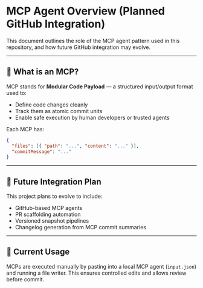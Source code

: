 # MCP Agent Overview (Planned GitHub Integration)

This document outlines the role of the MCP agent pattern used in this repository, and how future GitHub integration may evolve.

---

## 🧩 What is an MCP?

MCP stands for **Modular Code Payload** — a structured input/output format used to:

- Define code changes cleanly
- Track them as atomic commit units
- Enable safe execution by human developers or trusted agents

Each MCP has:
```json
{
  "files": [{ "path": "...", "content": "..." }],
  "commitMessage": "..."
}
```

---

## 🚀 Future Integration Plan

This project plans to evolve to include:

- GitHub-based MCP agents
- PR scaffolding automation
- Versioned snapshot pipelines
- Changelog generation from MCP commit summaries

---

## 🧪 Current Usage

MCPs are executed manually by pasting into a local MCP agent (`input.json`) and running a file writer. This ensures controlled edits and allows review before commit.
